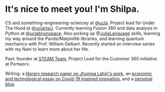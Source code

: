 # It's nice to meet you! I'm Shilpa. 

CS and something-engineering-sciencey at @[ucla](https://www.ucla.edu/). Project lead for Under The Hood at @[uclartsci](http://artsci.ucla.edu/). Currently learning Fusion 360 and data analysis in Python at @[uclabruinspace](https://bruinspace.com/). Also picking up @[JuliaLanguage](https://julialang.org/) skills, learning my way around the Pands/Matplotlib libraries, and learning quantum mechanics with Prof. William Gelbart.
Recently started an interview series with my Nani to learn more about her life.

Past: founder at [STEAM Team](http://steamteamorg.weebly.com/), Project Lead for the Customer 360 initiative at Portworx.

Writing: a [literary research paper on Jhumpa Lahiri's work](https://docs.google.com/document/d/1kcqNL44ae6O0nsqL5KTu3EWbf3StlrCORGjADGM4yYM/edit?usp=sharing), an [economic and technological essay on Covid-19 inspired innovation](https://medium.com/@shilpa.padiki.rao/covid-19-emerging-technologies-and-their-economic-implications-d46fa8c0f669), and a [personal blog](https://shilpaontheinternet.wordpress.com).

<!-- <iframe src="shilparaoseume.pdf" width="200" height="300"> -->